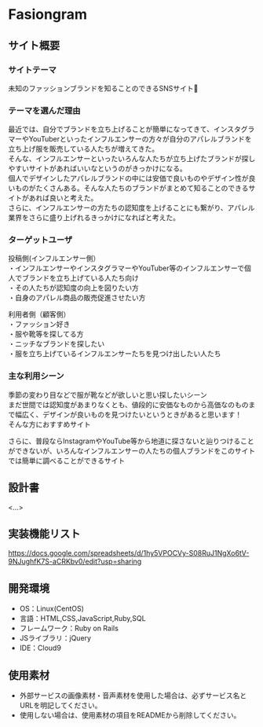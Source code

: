 # Fasiongram

## サイト概要
### サイトテーマ
未知のファッションブランドを知ることのできるSNSサイト👔

### テーマを選んだ理由
最近では、自分でブランドを立ち上げることが簡単になってきて、インスタグラマーやYouTuberといったインフルエンサーの方々が自分のアパレルブランドを立ち上げ服を販売している人たちが増えてきた。</br>
そんな、インフルエンサーといったいろんな人たちが立ち上げたブランドが探しやすいサイトがあればいいなというのがきっかけになる。</br>
個人でデザインしたアパレルブランドの中には安価で良いものやデザイン性が良いものがたくさんある。そんな人たちのブランドがまとめて知ることのできるサイトがあれば良いと考えた。</br>
さらに、インフルエンサーの方たちの認知度を上げることにも繋がり、アパレル業界をさらに盛り上げれるきっかけになればと考えた。</br>

### ターゲットユーザ
投稿側(インフルエンサー側）</br>
・インフルエンサーやインスタグラマーやYouTuber等のインフルエンサーで個人でブランドを立ち上げている人たち向け</br>
・その人たちが認知度の向上を図りたい方</br>
・自身のアパレル商品の販売促進させたい方</br>


利用者側（顧客側）</br>
・ファッション好き</br>
・服や靴等を探してる方</br>
・ニッチなブランドを探したい</br>
・服を立ち上げているインフルエンサーたちを見つけ出したい人たち</br>

### 主な利用シーン
季節の変わり目などで服が靴などが欲しいと思い探したいシーン</br>
まだ世間では認知度があまりなくとも、値段的に安価なものから高価なのものまで幅広く、デザインが良いものを見つけたいというときがあると思います！</br>
そんな方におすすめサイト

さらに、普段ならInstagramやYouTube等から地道に探さないと辿りつけることができないが、いろんなインフルエンサーの人たちの個人ブランドをこのサイトでは簡単に調べることができるサイト</br>


## 設計書
<...>

## 実装機能リスト
https://docs.google.com/spreadsheets/d/1hy5VPOCVy-S08RuJ1NgXo6tV-9NJughfK7S-aCRKbv0/edit?usp=sharing

## 開発環境
- OS：Linux(CentOS)
- 言語：HTML,CSS,JavaScript,Ruby,SQL
- フレームワーク：Ruby on Rails
- JSライブラリ：jQuery
- IDE：Cloud9

## 使用素材
- 外部サービスの画像素材・音声素材を使用した場合は、必ずサービス名とURLを明記してください。
- 使用しない場合は、使用素材の項目をREADMEから削除してください。